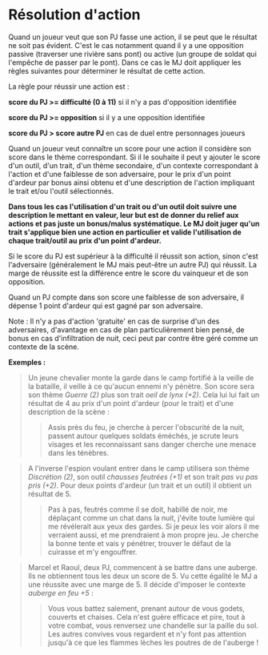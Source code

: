 # Résolution d'action

Quand un joueur veut que son PJ fasse une action, il se peut que le résultat ne soit pas évident. C'est le cas notamment quand il y a une opposition passive (traverser une rivière sans pont) ou active (un groupe de soldat qui l'empêche de passer par le pont). Dans ce cas le MJ doit appliquer les règles suivantes pour déterminer le résultat de cette action.

La règle pour réussir une action est :

**score du PJ >= difficulté (0 à 11)** si il n'y a pas d'opposition identifiée

**score du PJ >= opposition** si il y a une opposition identifiée

**score du PJ > score autre PJ** en cas de duel entre personnages joueurs

Quand un joueur veut connaître un score pour une action il considère son score dans le thème correspondant. Si il le souhaite il peut y ajouter le score d'un outil, d'un trait, d'un thème secondaire, d'un contexte correspondant à l'action et d'une faiblesse de son adversaire, pour le prix d'un point d'ardeur par bonus ainsi obtenu et d'une description de l'action impliquant le trait et/ou l'outil sélectionnés.

**Dans tous les cas l'utilisation d'un trait ou d'un outil doit suivre une description le mettant en valeur, leur but est de donner du relief aux actions et pas juste un bonus/malus systématique. Le MJ doit juger qu'un trait s'applique bien une action en particulier et valide l'utilisation de chaque trait/outil au prix d'un point d'ardeur.**

Si le score du PJ est supérieur à la difficulté il réussit son action, sinon c'est l'adversaire (généralement le MJ mais peut-être un autre PJ) qui réussit. La marge de réussite est la différence entre le score du vainqueur et de son opposition.

Quand un PJ compte dans son score une faiblesse de son adversaire, il dépense 1 point d'ardeur qui est gagné par son adversaire.

Note : Il n'y a pas d'action 'gratuite' en cas de surprise d'un des adversaires, d'avantage en cas de plan particulièrement bien pensé, de bonus en cas d'infiltration de nuit, ceci peut par contre être géré comme un contexte de la scène.

**Exemples :**

> Un jeune chevalier monte la garde dans le camp fortifié à la veille de la bataille, il veille à ce qu'aucun ennemi n'y pénètre. Son score sera son thème _Guerre (2)_ plus son trait _oeil de lynx (+2)_. Cela lui lui fait un résultat de 4 au prix d'un point d'ardeur (pour le trait) et d'une description de la scène :
> > Assis près du feu, je cherche à percer l'obscurité de la nuit, passent autour quelques soldats éméchés, je scrute leurs visages et les reconnaissant sans danger cherche une menace dans les ténèbres.

> A l'inverse l'espion voulant entrer dans le camp utilisera son thème _Discrétion (2)_, son outil _chausses feutrées (+1)_ et son trait _pas vu pas pris (+2)_. Pour deux points d'ardeur (un trait et un outil) il obtient un résultat de 5. 
> > Pas à pas, feutrés comme il se doit, habillé de noir, me déplaçant comme un chat dans la nuit, j'évite toute lumière qui me révélerait aux yeux des gardes. Si je peux les voir alors il me verraient aussi, et me prendraient à mon propre jeu. Je cherche la bonne tente et vais y pénétrer, trouver le défaut de la cuirasse et m'y engouffrer.

> Marcel et Raoul, deux PJ, commencent à se battre dans une auberge. Ils ne obtiennent tous les deux un score de 5. Vu cette égalité le MJ a une réussite avec une marge de 5. Il décide d'imposer le contexte _auberge en feu +5_ :
> > Vous vous battez salement, prenant autour de vous godets, couverts et chaises. Cela n'est guère efficace et pire, tout à votre combat, vous renversez une chandelle sur la paille du sol. Les autres convives vous regardent et n'y font pas attention jusqu'à ce que les flammes lèches les poutres de de l'auberge !

